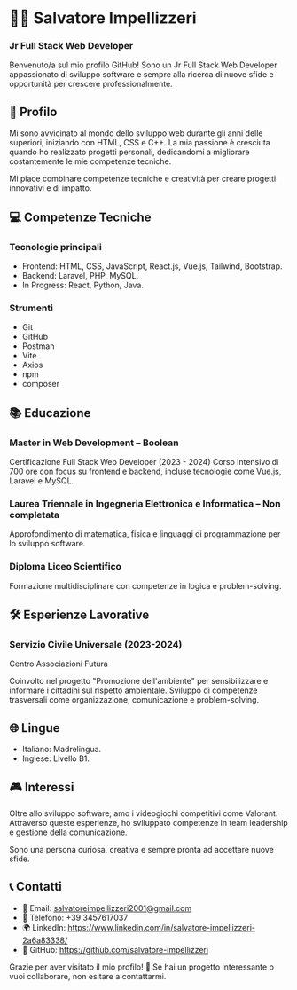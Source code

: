 # 👨‍💻 Salvatore Impellizzeri
### Jr Full Stack Web Developer

Benvenuto/a sul mio profilo GitHub! Sono un Jr Full Stack Web Developer appassionato di sviluppo software e sempre alla ricerca di nuove sfide e opportunità per crescere professionalmente.

## 📝 Profilo
Mi sono avvicinato al mondo dello sviluppo web durante gli anni delle superiori, iniziando con HTML, CSS e C++. La mia passione è cresciuta quando ho realizzato progetti personali, dedicandomi a migliorare costantemente le mie competenze tecniche.

Mi piace combinare competenze tecniche e creatività per creare progetti innovativi e di impatto.

## 💻 Competenze Tecniche
### Tecnologie principali
- Frontend: HTML, CSS, JavaScript, React.js, Vue.js, Tailwind, Bootstrap.
- Backend: Laravel, PHP, MySQL.
- In Progress: React, Python, Java.

### Strumenti
- Git
- GitHub
- Postman
- Vite
- Axios
- npm
- composer

## 📚 Educazione
### Master in Web Development – Boolean
Certificazione Full Stack Web Developer (2023 - 2024)
Corso intensivo di 700 ore con focus su frontend e backend, incluse tecnologie come Vue.js, Laravel e MySQL.

### Laurea Triennale in Ingegneria Elettronica e Informatica – Non completata
Approfondimento di matematica, fisica e linguaggi di programmazione per lo sviluppo software.

### Diploma Liceo Scientifico
Formazione multidisciplinare con competenze in logica e problem-solving.

## 🛠 Esperienze Lavorative
### Servizio Civile Universale (2023-2024)
Centro Associazioni Futura

Coinvolto nel progetto "Promozione dell'ambiente" per sensibilizzare e informare i cittadini sul rispetto ambientale.
Sviluppo di competenze trasversali come organizzazione, comunicazione e problem-solving.

## 🌐 Lingue
- Italiano: Madrelingua.
- Inglese: Livello B1.

## 🎮 Interessi
Oltre allo sviluppo software, amo i videogiochi competitivi come Valorant. Attraverso queste esperienze, ho sviluppato competenze in team leadership e gestione della comunicazione.

Sono una persona curiosa, creativa e sempre pronta ad accettare nuove sfide.

## 📞 Contatti
- 📧 Email: salvatoreimpellizzeri2001@gmail.com
- 📱 Telefono: +39 3457617037
- 🌍 LinkedIn: https://www.linkedin.com/in/salvatore-impellizzeri-2a6a83338/
- 🔗 GitHub: https://github.com/salvatore-impellizzeri

Grazie per aver visitato il mio profilo! 🚀
Se hai un progetto interessante o vuoi collaborare, non esitare a contattarmi.
